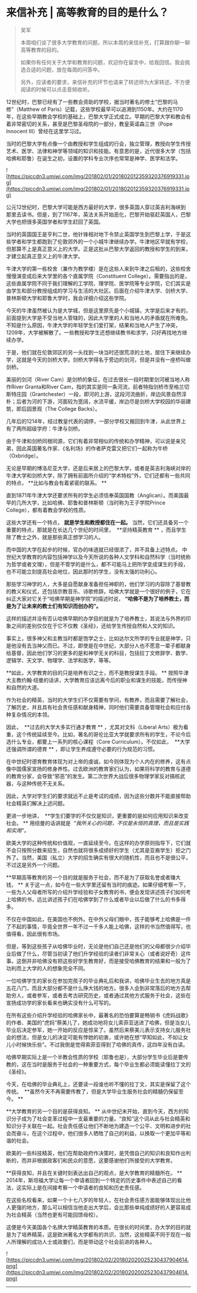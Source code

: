# 来信补充 | 高等教育的目的是什么？

> 吴军
> 
> 本周咱们谈了很多大学教育的问题，所以本周的来信补充，打算跟你聊一聊高等教育的目的。
> 
> 如果你有任何关于大学和教育的问题，欢迎你在留言中，给我回信。我会挑选合适的问题，放在每周的问答中。
> 
> 另外，应读者的要求，来信补充的环节也请来了转述师为大家转述，不方便阅读的时候可以点击音频收听。

12世纪时，巴黎已经有了一些教会资助的学校，据当时著名的修士“巴黎的马修”（Matthew of Paris）记载，这些学校最早可以追溯到1150年。大约在1170年，在这些早期教会学校的基础上，巴黎大学正式成立。早期的巴黎大学和教会有着非常密切的关系，甚至是巴黎圣母院的一部分，教皇英诺森三世（Pope Innocent Ⅲ）曾经在这里学习过。

当时的巴黎大学有点像一个由教授和学生组成的行会，独立管理，教授向学生传授艺术、医学、法律和神学等领域的知识和技能。有意思的是，近代很多大学（包括哈佛和耶鲁）在诞生之初，设置的学科专业次序也常常是神学、医学和法学。

![https://piccdn3.umiwi.com/img/201802/01/201802012359320376919331.jpg](https://piccdn3.umiwi.com/img/201802/01/201802012359320376919331.jpg)

公元12世纪时，巴黎大学可能是西方最好的大学，很多英国人穿过英吉利海峡到那里去读书。但是，到了1167年，英法关系开始恶化，巴黎开始驱赶英国人，巴黎大学也把很多英国学者和学生赶回了英国。

当时的英国国王是亨利二世，他针锋相对地下令禁止英国学生到巴黎上学，于是这些学者和学生都跑到了伦敦郊外的一个小城牛津继续办学。牛津地区早就有学校，但那算不上是真正意义上的大学。正是这批从巴黎大学返回的教授和学生的到来，才建立起真正意义上的牛津大学。

牛津大学的第一栋校舍（兼作为教学楼）是在这些人来到牛津之后租的，这些校舍慢慢演变成后来大学里的各个直属学院（Constituent College）。需要指出的是，这些直属学院不同于我们理解的工学院、理学院、医学院等专业学院，它们其实是由学生和部分教授组成的学习与生活的大社区。后面在介绍牛津大学、剑桥大学、普林斯顿大学和耶鲁大学时，我会详细介绍这些学院。

今天的牛津虽然被认为是大学城，但是这里原先是个小城镇，大学是后来才有的，前面提到大学是不受当地人管辖的，因此大学里的人和当地人的矛盾就在所难免。不知是什么原因，牛津大学的年轻学生们爱打架，结果和当地人产生了冲突，1209年，大学被解散了。一些教授和学生还想继续教书和求学，只好再找地方继续办学。

于是，他们就在伦敦郊区的另一头找到一块当时还很荒凉的土地，居住下来继续办学，这就是今天的剑桥大学。剑桥大学得名于旁边的剑河，但是并没有一座桥叫做剑桥。

美丽的剑河（River Cam）是剑桥的象征，在过去很长一段时期里剑河被当地人称作River Granta和River Cam，指的其实是同一条河流，前者特指剑桥市至格兰切斯特庄园（Grantchester）一段，即河的上游，这段河流曲折，岸边风景自然淳朴；后者为河的下游，河面较为宽阔，水流平缓，岸边尽是剑桥大学校园的华丽建筑，即后园景观（The College Backs）。

几年后的1214年，经过教皇代表的调停，一部分学校又搬回到牛津，从此世界上有了两所超级学府：牛津与剑桥。

由于牛津和剑桥同根同源，它们有着非常相似的传统和办学精神，可以说是亲兄弟，因此英国著名作家、《名利场》的作者萨克雷又把它们一起称为牛桥（Oxbridge）。 

无论是早期的博洛尼亚大学，还是后来居上的巴黎大学，或者是英吉利海峡对岸的牛津大学和剑桥大学，除了拥有前面所介绍的“学术特权”外，它们还都有一些共同的特点， **比如与教会有着紧密的联系。 **

直到1871年牛津大学还要求所有的学生必须信奉英国国教（Anglican）。而美国最早的几所大学，比如哈佛、耶鲁和普林斯顿（当时称为王子学院Prince College），都有着教会学校的性质。

这些大学还有一个特点， **就是学生和教授都住在一起。** 当然，它们还具备另一个重要的特点，那就是在长达几个世纪的时间里，  **坚持精英教育 ** ，而且学生除了教士之外，就是那些真正想学习的人。

而中国的大学在起步的时候，官办的味道就已经很浓了，并不具备上述特点。 中世纪大学教育的内容包括神学以及今天所说的各种人文学科和自然科学（当时统称为哲学或者文理），但是不管学的是什么，都不可能马上把所学变成谋生的手段，也不可能立刻提高社会地位，因此那时的学生，没有太强的功利心。

那些学习神学的人，大多是自愿献身准备担任神职的，他们学习的内容除了基督教的教义和仪式，还包括宗教音乐、诗歌修辞。哈佛大学就是一个很好的例子，它在纠正大家对它关于“哈佛早期是神学院”的描述时说， **“哈佛不是为了培养教士，而是为了让未来的教士们有知识而创办的”。**

这样的描述并没有否认哈佛早期的办学目的就是为了培养教士，其说法与外界的印象之间的差别仅仅在于它不仅教《圣经》，还给学生传授自然和人文的知识。

事实上，很多神父和主教当时都是饱学之士，比如达尔文所学的专业就是神学，只是他没有去当神父而已。不过，即使是在中世纪，大部分人也不愿意一辈子都献身给基督，因此他们学习的更多的是和神学无关的科目，包括拉丁文修辞学、数学、逻辑学、天文学、物理学、法学和医学，等等。

 **如此，大学教育的目的只是培养有识之士，而不是教授谋生手段。 ** 按照牛津大主教约翰·纽曼的话讲，大学教育应该远离今后的职业和谋生的技能，而传授神和自然的大道。 

作为社会的精英，当时的大学生们不仅需要有学问，有教养，而且需要了解社会，了解历史，并且具有社会责任感和献身精神，同时他们需要具备管理社会和应付各种复杂情况的本领。

因此，  **过去的大学大多实行通才教育 ** ，尤其对文科（Liberal Arts）极为看重，这个传统延续至今。比如，著名的哥伦比亚大学就要求所有的学生，不论今后选什么专业，都要上一系列的核心课程（Core Curriculum）。不仅如此，  **大学还强调所谓的德育 ** ，即让学生养成遵守必要的行为规范的习惯。

在中世纪时德育教育体现为对上帝的虔诚，如今则体现为个人内在的修养，这有点像中国儒家宣扬的修身养性。过去欧洲的教育家们认为，如果将科学的教育与道德的教育分家，会导致“邪恶”的发生。第二次世界大战后很多物理学家反对搞核武器，与这种传统不无关系。

因此，大学对学生们的要求就远不止是考试的成绩，因为这些分数并不能直接帮助社会精英们解决上述问题。

更进一步地讲，  **学生们要学的不仅仅是知识，更重要的是如何应用知识来改变社会。 ** 用纽曼的话讲就是  *“我所关心的问题，不仅是永恒的真理，而且是实践和实用”。*

欧美大学的这种传统和价值观，一直延续至今。在这样的办学原则指导下，它们就不会只按照分数来招生，自然也就将很多成绩好的学生（尤其是亚裔学生）拒之门外了。当然，美国（私立）大学的招生确实有很大的随机性，而且也不是很公平，不过这是另外一个问题。 

 **早期高等教育的另一个目的就是服务于社会，而不是为了获取名誉或者赚大钱， ** 关于这一点，如今在一些大学里还留有当时的痕迹。如果仔细考察一下，一些为人父母者所写的介绍升学经验和子女教育的书，便会发现讲述孩子们如何考上哈佛的书，远比讲述孩子们在哈佛学到了什么或者毕业以后做了什么的书多得多。

不仅在中国如此，在美国也不例外。在中外父母们眼中，孩子能够考上哈佛是一件了不起的事情，毕竟全世界一年不过一千多人能上哈佛，这样的书当然值得写，也值得看，因此很有市场。

但是，等到这些孩子从哈佛毕业时，无论是他们自己还是他们的父母都很少介绍毕业后做了什么，尽管当初读了他们升学经验的读者们非常关心（或者说好奇）这件事。这倒并非哈佛没有把这些好学生教育好，而是接受哈佛教育的结果和一般为了功利而上大学的人的想象完全不同。

一位哈佛学生的家长在参加完孩子的毕业典礼后和我讲，哈佛毕业生去的地方真是五花八门，而且大部分都不是什么挣大钱的地方。很多人会到非常落后的地方去帮助穷人，或者参军，或者去考古研究历史，或者通过其他方式服务于社会，这些在宣扬成功学的家长看来也确实没有什么可写的。

在所有这些介绍升学经验的哈佛家长中，最著名的恐怕要算是畅销书《虎妈战歌》的作者、美国的“虎妈”蔡美儿了，她成功地将女儿索菲亚送进了哈佛，但是当女儿毕业后决定参军，她一开始的反应是惊呆了。虽然后来蔡美儿表示支持女儿服务社会的想法，但是女儿的决定可能有悖她的初衷，或许她在想“早知如此，不如让女儿小时候快乐些”。不过我倒是觉得索菲亚得到了哈佛的真传，这四年没有白读。

哈佛早期实际上是一个半教会性质的学校（耶鲁也是），大部分学生毕业后是要传教的，这在当时是服务于社会的一种重要方式，每个毕业生都必须能读懂拉丁文的《圣经》。

今天，在哈佛的毕业典礼上，还要读一段谁也听不懂的拉丁文，其实是保留了这个传统。  **虽然今天不再需要传教了，但是大学毕业生服务社会的精髓仍保留至今。 **

 **大学教育的另一个目的是获得良知。 ** 从中世纪末开始，直到今天，西方的知识分子成为了社会变革过程中一支最重要的力量。“良知”这个词从此与社会精英和知识分子关联在一起。社会责任感让他们不断地为建造一个公平、文明和进步的社会而奋斗，在这个过程中，他们很多人牺牲了自己的利益，以换取一个更加平等和谐的社会。

欧美的一些科技精英，他们在帮助政府作决策时，是凭借自己的知识和良知作出判断的，而并非根据政客们和民众的意愿，这要感谢他们所接受的大学教育。

 **获得良知，并且在关键时刻表达出自己的观点，是大学教育的精髓所在。 ** 2014年，斯坦福大学让每一个申请者回到一个特定的历史事件中表述自己的看法，这实际上是在间接考察一个申请者的良知和历史责任感。

在这些名校看来，如果一个十七八岁的年轻人，在社会责任感方面能够体现出比他人更强的地方，那么可以相信当他走出大学后，会比那些单纯成绩好的人更容易成为社会精英（当然也更有可能回馈母校）。

这便是今天美国各个名牌大学精英教育的本质。在很长的时间里，办大学的目的就是为了培养精英，这是欧洲著名大学都有的共识，当然，这些精英不同于现在一般人所理解的成功人士或政要们，而是带动这个社会前进的各种人。

![https://piccdn3.umiwi.com/img/201802/02/201802020025230437904614.png](https://piccdn3.umiwi.com/img/201802/02/201802020025230437904614.png)

---
